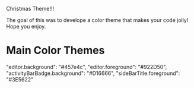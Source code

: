 Christmas Theme!!!

The goal of this was to develope a color theme that makes your code jolly! Hope you enjoy.

# Main Color Themes

"editor.background": "#457e4c",
"editor.foreground": "#922D50",
"activityBarBadge.background": "#D16666",
"sideBarTitle.foreground": "#3E5622"
